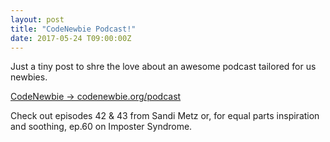 ```yaml
---
layout: post
title: "CodeNewbie Podcast!"
date: 2017-05-24 T09:00:00Z
---
```


Just a tiny post to shre the love about an awesome podcast tailored for us newbies.

[CodeNewbie -> codenewbie.org/podcast](http://www.codenewbie.org/podcast)

Check out episodes 42 & 43 from Sandi Metz or, for equal parts inspiration and soothing, ep.60 on Imposter Syndrome.
